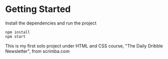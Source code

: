 # Getting Started
Install the dependencies and run the project
```
npm install
npm start
```

This is my first solo project under HTML and CSS course, "The Daily Dribble Newsletter", from scrimba.com  
